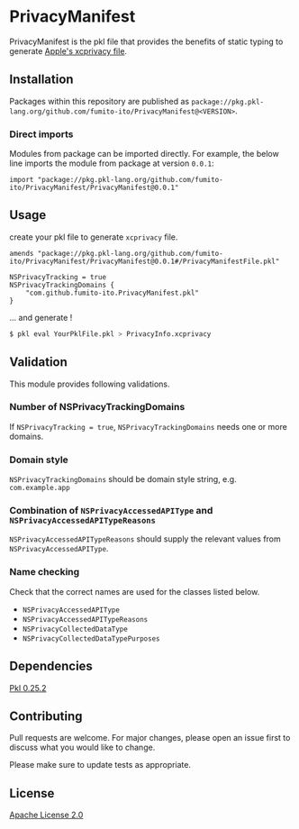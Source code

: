 # PrivacyManifest

PrivacyManifest is the pkl file that provides the benefits of static typing to generate [Apple's xcprivacy file](https://developer.apple.com/documentation/bundleresources/privacy_manifest_files/describing_data_use_in_privacy_manifests).

## Installation

Packages within this repository are published as `package://pkg.pkl-lang.org/github.com/fumito-ito/PrivacyManifest@<VERSION>`.

### Direct imports

Modules from package can be imported directly. For example, the below line imports the module from package at version `0.0.1`:

```pkl
import "package://pkg.pkl-lang.org/github.com/fumito-ito/PrivacyManifest/PrivacyManifest@0.0.1"
```

## Usage

create your pkl file to generate `xcprivacy` file.

```pkl
amends "package://pkg.pkl-lang.org/github.com/fumito-ito/PrivacyManifest/PrivacyManifest@0.0.1#/PrivacyManifestFile.pkl"

NSPrivacyTracking = true
NSPrivacyTrackingDomains {
    "com.github.fumito-ito.PrivacyManifest.pkl"
}
```

... and generate !

```sh
$ pkl eval YourPklFile.pkl > PrivacyInfo.xcprivacy
```

## Validation

This module provides following validations.

### Number of NSPrivacyTrackingDomains

If `NSPrivacyTracking = true`, `NSPrivacyTrackingDomains` needs one or more domains.

### Domain style

`NSPrivacyTrackingDomains` should be domain style string, e.g. `com.example.app`

### Combination of `NSPrivacyAccessedAPIType` and `NSPrivacyAccessedAPITypeReasons`

`NSPrivacyAccessedAPITypeReasons` should supply the relevant values from `NSPrivacyAccessedAPIType`.

### Name checking

Check that the correct names are used for the classes listed below.

- `NSPrivacyAccessedAPIType`
- `NSPrivacyAccessedAPITypeReasons`
- `NSPrivacyCollectedDataType`
- `NSPrivacyCollectedDataTypePurposes`

## Dependencies

[Pkl 0.25.2](https://github.com/apple/pkl)

## Contributing

Pull requests are welcome. For major changes, please open an issue first
to discuss what you would like to change.

Please make sure to update tests as appropriate.

## License

[Apache License 2.0](https://choosealicense.com/licenses/apache-2.0/)
